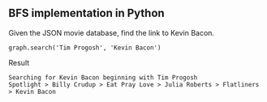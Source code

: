## BFS implementation in Python

Given the JSON movie database, find the link to Kevin Bacon.

`graph.search('Tim Progosh', 'Kevin Bacon')`

Result

```
Searching for Kevin Bacon beginning with Tim Progosh
Spotlight > Billy Crudup > Eat Pray Love > Julia Roberts > Flatliners > Kevin Bacon
```